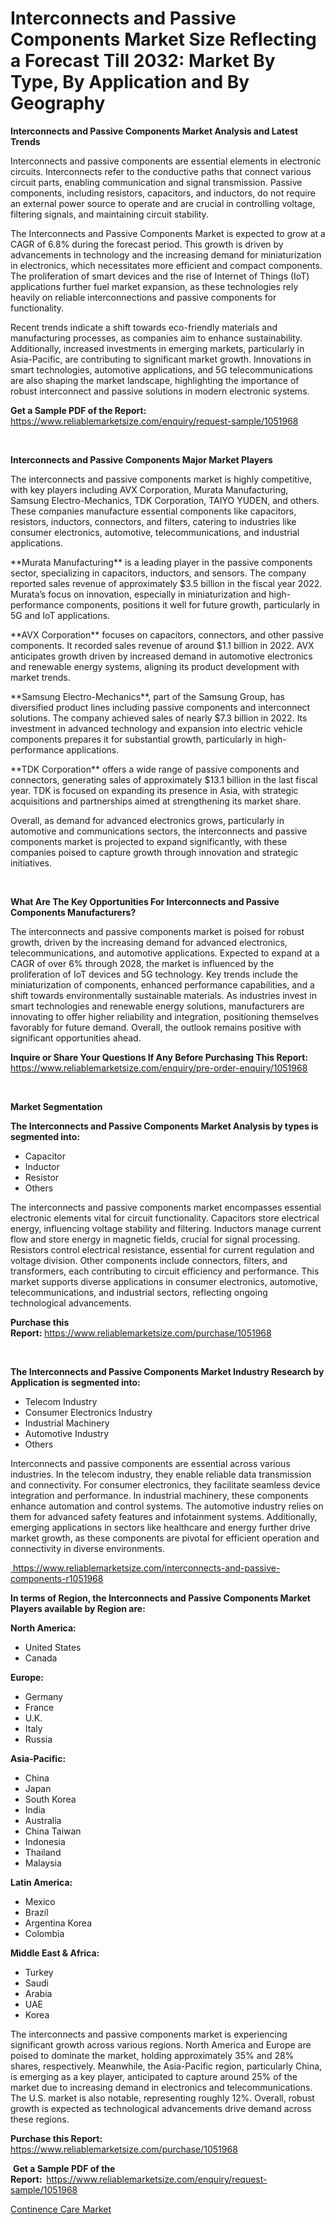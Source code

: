 <p><h1>Interconnects and Passive Components Market Size Reflecting a Forecast Till 2032: Market By Type, By Application and By Geography</h1></p><p><strong>Interconnects and Passive Components Market Analysis and Latest Trends</strong></p>
<p><p>Interconnects and passive components are essential elements in electronic circuits. Interconnects refer to the conductive paths that connect various circuit parts, enabling communication and signal transmission. Passive components, including resistors, capacitors, and inductors, do not require an external power source to operate and are crucial in controlling voltage, filtering signals, and maintaining circuit stability.</p><p>The Interconnects and Passive Components Market is expected to grow at a CAGR of 6.8% during the forecast period. This growth is driven by advancements in technology and the increasing demand for miniaturization in electronics, which necessitates more efficient and compact components. The proliferation of smart devices and the rise of Internet of Things (IoT) applications further fuel market expansion, as these technologies rely heavily on reliable interconnections and passive components for functionality.</p><p>Recent trends indicate a shift towards eco-friendly materials and manufacturing processes, as companies aim to enhance sustainability. Additionally, increased investments in emerging markets, particularly in Asia-Pacific, are contributing to significant market growth. Innovations in smart technologies, automotive applications, and 5G telecommunications are also shaping the market landscape, highlighting the importance of robust interconnect and passive solutions in modern electronic systems.</p></p>
<p><strong>Get a Sample PDF of the Report:&nbsp;</strong> <a href="https://www.reliablemarketsize.com/enquiry/request-sample/1051968?utm_campaign=2853&utm_medium=2&utm_source=Github&utm_content=ia&utm_term=06032025&utm_id=interconnects-and-passive-components">https://www.reliablemarketsize.com/enquiry/request-sample/1051968</a></p>
<p>&nbsp;</p>
<p><strong>Interconnects and Passive Components Major Market Players</strong></p>
<p><p>The interconnects and passive components market is highly competitive, with key players including AVX Corporation, Murata Manufacturing, Samsung Electro-Mechanics, TDK Corporation, TAIYO YUDEN, and others. These companies manufacture essential components like capacitors, resistors, inductors, connectors, and filters, catering to industries like consumer electronics, automotive, telecommunications, and industrial applications.</p><p>**Murata Manufacturing** is a leading player in the passive components sector, specializing in capacitors, inductors, and sensors. The company reported sales revenue of approximately $3.5 billion in the fiscal year 2022. Murata’s focus on innovation, especially in miniaturization and high-performance components, positions it well for future growth, particularly in 5G and IoT applications.</p><p>**AVX Corporation** focuses on capacitors, connectors, and other passive components. It recorded sales revenue of around $1.1 billion in 2022. AVX anticipates growth driven by increased demand in automotive electronics and renewable energy systems, aligning its product development with market trends.</p><p>**Samsung Electro-Mechanics**, part of the Samsung Group, has diversified product lines including passive components and interconnect solutions. The company achieved sales of nearly $7.3 billion in 2022. Its investment in advanced technology and expansion into electric vehicle components prepares it for substantial growth, particularly in high-performance applications.</p><p>**TDK Corporation** offers a wide range of passive components and connectors, generating sales of approximately $13.1 billion in the last fiscal year. TDK is focused on expanding its presence in Asia, with strategic acquisitions and partnerships aimed at strengthening its market share.</p><p>Overall, as demand for advanced electronics grows, particularly in automotive and communications sectors, the interconnects and passive components market is projected to expand significantly, with these companies poised to capture growth through innovation and strategic initiatives.</p></p>
<p>&nbsp;</p>
<p><strong>What Are The Key Opportunities For Interconnects and Passive Components Manufacturers?</strong></p>
<p><p>The interconnects and passive components market is poised for robust growth, driven by the increasing demand for advanced electronics, telecommunications, and automotive applications. Expected to expand at a CAGR of over 6% through 2028, the market is influenced by the proliferation of IoT devices and 5G technology. Key trends include the miniaturization of components, enhanced performance capabilities, and a shift towards environmentally sustainable materials. As industries invest in smart technologies and renewable energy solutions, manufacturers are innovating to offer higher reliability and integration, positioning themselves favorably for future demand. Overall, the outlook remains positive with significant opportunities ahead.</p></p>
<p><strong>Inquire or Share Your Questions If Any Before Purchasing This Report:</strong> <a href="https://www.reliablemarketsize.com/enquiry/pre-order-enquiry/1051968?utm_campaign=2853&utm_medium=2&utm_source=Github&utm_content=ia&utm_term=06032025&utm_id=interconnects-and-passive-components">https://www.reliablemarketsize.com/enquiry/pre-order-enquiry/1051968</a></p>
<p>&nbsp;</p>
<p><strong>Market Segmentation</strong></p>
<p><strong>The Interconnects and Passive Components Market Analysis by types is segmented into:</strong></p>
<p><ul><li>Capacitor</li><li>Inductor</li><li>Resistor</li><li>Others</li></ul></p>
<p><p>The interconnects and passive components market encompasses essential electronic elements vital for circuit functionality. Capacitors store electrical energy, influencing voltage stability and filtering. Inductors manage current flow and store energy in magnetic fields, crucial for signal processing. Resistors control electrical resistance, essential for current regulation and voltage division. Other components include connectors, filters, and transformers, each contributing to circuit efficiency and performance. This market supports diverse applications in consumer electronics, automotive, telecommunications, and industrial sectors, reflecting ongoing technological advancements.</p></p>
<p><strong>Purchase this Report:&nbsp;</strong><a href="https://www.reliablemarketsize.com/purchase/1051968?utm_campaign=2853&utm_medium=2&utm_source=Github&utm_content=ia&utm_term=06032025&utm_id=interconnects-and-passive-components">https://www.reliablemarketsize.com/purchase/1051968</a></p>
<p>&nbsp;</p>
<p><strong>The Interconnects and Passive Components Market Industry Research by Application is segmented into:</strong></p>
<p><ul><li>Telecom Industry</li><li>Consumer Electronics Industry</li><li>Industrial Machinery</li><li>Automotive Industry</li><li>Others</li></ul></p>
<p><p>Interconnects and passive components are essential across various industries. In the telecom industry, they enable reliable data transmission and connectivity. For consumer electronics, they facilitate seamless device integration and performance. In industrial machinery, these components enhance automation and control systems. The automotive industry relies on them for advanced safety features and infotainment systems. Additionally, emerging applications in sectors like healthcare and energy further drive market growth, as these components are pivotal for efficient operation and connectivity in diverse environments.</p></p>
<p><a href="https://www.reliablemarketsize.com/interconnects-and-passive-components-r1051968?utm_campaign=2853&utm_medium=2&utm_source=Github&utm_content=ia&utm_term=06032025&utm_id=interconnects-and-passive-components">&nbsp;https://www.reliablemarketsize.com/interconnects-and-passive-components-r1051968</a></p>
<p><strong>In terms of Region, the Interconnects and Passive Components Market Players available by Region are:</strong></p>
<p>
    <p> <strong> North America: </strong>
        <ul>
            <li>United States</li>
            <li>Canada</li>
        </ul>
        </p> 
    <p> <strong> Europe: </strong>
        <ul>
            <li>Germany</li>
            <li>France</li>
            <li>U.K.</li>
            <li>Italy</li>
            <li>Russia</li>
        </ul>
        </p> 
    <p> <strong> Asia-Pacific: </strong>
        <ul>
            <li>China</li>
            <li>Japan</li>
            <li>South Korea</li>
            <li>India</li>
            <li>Australia</li>
            <li>China Taiwan</li>
            <li>Indonesia</li>
            <li>Thailand</li>
            <li>Malaysia</li>
        </ul>
        </p> 
    <p> <strong> Latin America: </strong>
        <ul>
            <li>Mexico</li>
            <li>Brazil</li>
            <li>Argentina Korea</li>
            <li>Colombia</li>
        </ul>
        </p> 
    <p> <strong> Middle East & Africa: </strong>
        <ul>
            <li>Turkey</li>
            <li>Saudi</li>
            <li>Arabia</li>
            <li>UAE</li>
            <li>Korea</li>
        </ul>
    </p>
    </p>
<p><p>The interconnects and passive components market is experiencing significant growth across various regions. North America and Europe are poised to dominate the market, holding approximately 35% and 28% shares, respectively. Meanwhile, the Asia-Pacific region, particularly China, is emerging as a key player, anticipated to capture around 25% of the market due to increasing demand in electronics and telecommunications. The U.S. market is also notable, representing roughly 12%. Overall, robust growth is expected as technological advancements drive demand across these regions.</p></p>
<p><strong>Purchase this Report: </strong><a href="https://www.reliablemarketsize.com/purchase/1051968?utm_campaign=2853&utm_medium=2&utm_source=Github&utm_content=ia&utm_term=06032025&utm_id=interconnects-and-passive-components">https://www.reliablemarketsize.com/purchase/1051968</a></p>
<p>&nbsp;<strong>Get a Sample PDF of the Report:&nbsp;&nbsp;</strong><a href="https://www.reliablemarketsize.com/enquiry/request-sample/1051968?utm_campaign=2853&utm_medium=2&utm_source=Github&utm_content=ia&utm_term=06032025&utm_id=interconnects-and-passive-components">https://www.reliablemarketsize.com/enquiry/request-sample/1051968</a></p>
<p><strong></strong></p>
<p><p><a href="https://github.com/penglatilles/Market-Research-Report-List-1/blob/main/continence-care-market.md?utm_campaign=2853&utm_medium=2&utm_source=Github&utm_content=ia&utm_term=06032025&utm_id=interconnects-and-passive-components">Continence Care Market</a></p></p>